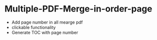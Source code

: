 # Multiple-PDF-Merge-in-order-page

- Add page number in all mearge pdf
- clickable functionality
- Generate TOC with page number

